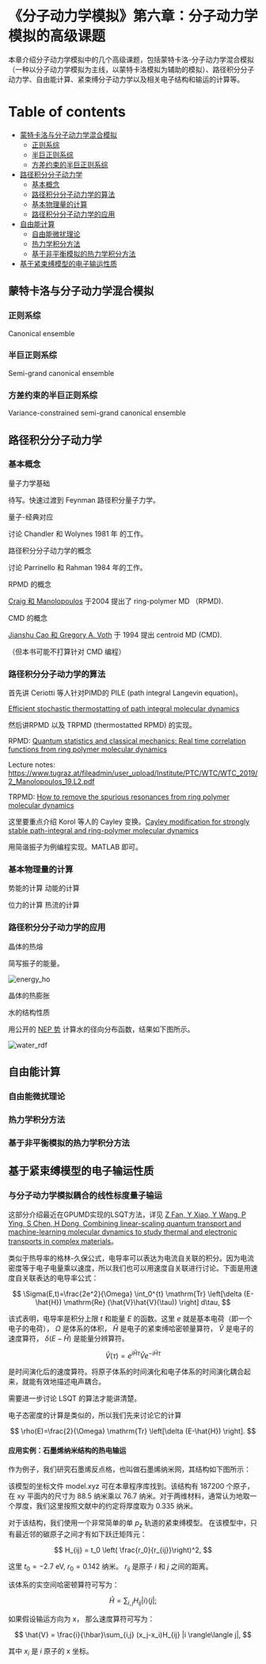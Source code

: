 
# 《分子动力学模拟》第六章：分子动力学模拟的高级课题


本章介绍分子动力学模拟中的几个高级课题，包括蒙特卡洛-分子动力学混合模拟（一种以分子动力学模拟为主线，以蒙特卡洛模拟为辅助的模拟）、路径积分分子动力学、自由能计算、紧束缚分子动力学以及相关电子结构和输运的计算等。

# Table of contents
- [蒙特卡洛与分子动力学混合模拟](#蒙特卡洛与分子动力学混合模拟)
  - [正则系综](#正则系综)
  - [半巨正则系综](#半巨正则系综)
  - [方差约束的半巨正则系综](#方差约束的半巨正则系综)
- [路径积分分子动力学](#路径积分分子动力学)
  - [基本概念](#基本概念)
  - [路径积分分子动力学的算法](#路径积分分子动力学的算法)
  - [基本物理量的计算](#基本物理量的计算)
  - [路径积分分子动力学的应用](#路径积分分子动力学的应用)
- [自由能计算](#自由能计算)
  - [自由能微扰理论](#自由能微扰理论)
  - [热力学积分方法](#热力学积分方法)
  - [基于非平衡模拟的热力学积分方法](#基于非平衡模拟的热力学积分方法)
- [基于紧束缚模型的电子输运性质](#基于紧束缚模型的电子输运性质)

## 蒙特卡洛与分子动力学混合模拟

### 正则系综

Canonical ensemble

### 半巨正则系综

Semi-grand canonical ensemble

### 方差约束的半巨正则系综

Variance-constrained semi-grand canonical ensemble


## 路径积分分子动力学

### 基本概念

量子力学基础

待写。快速过渡到 Feynman 路径积分量子力学。

量子-经典对应

讨论 Chandler 和 Wolynes 1981 年 的工作。

 路径积分分子动力学的概念

讨论 Parrinello 和 Rahman 1984 年的工作。

RPMD 的概念

[Craig 和 Manolopoulos](https://doi.org/10.1063/1.1777575) 于2004 提出了 ring-polymer MD （RPMD).

CMD 的概念

[Jianshu Cao 和 Gregory A. Voth](https://doi.org/10.1063/1.467175) 于 1994 提出 centroid MD (CMD).

（但本书可能不打算针对 CMD 编程）

### 路径积分分子动力学的算法

首先讲 Ceriotti 等人针对PIMD的 PILE (path integral Langevin equation)。

[Efficient stochastic thermostatting of path integral molecular dynamics](https://doi.org/10.1063/1.3489925)

然后讲RPMD 以及 TRPMD (thermostatted RPMD) 的实现。

RPMD: [Quantum statistics and classical mechanics: Real time correlation functions from ring polymer molecular dynamics](https://doi.org/10.1063/1.1777575)

Lecture notes:
https://www.tugraz.at/fileadmin/user_upload/Institute/PTC/WTC/WTC_2019/2_Manolopoulos_19.L2.pdf

TRPMD: [How to remove the spurious resonances from ring polymer molecular dynamics](https://doi.org/10.1063/1.4883861)

这里要重点介绍 Korol 等人的 Cayley 变换。[Cayley modification for strongly stable path-integral and ring-polymer molecular dynamics](https://doi.org/10.1063/1.5120282)

用简谐振子为例编程实现。MATLAB 即可。

### 基本物理量的计算

势能的计算
动能的计算

位力的计算
热流的计算

### 路径积分分子动力学的应用

晶体的热熔

简写振子的能量。

![energy_ho](src/pimd/energy.png)

晶体的热膨胀

水的结构性质

用公开的 [NEP 势](https://gitlab.com/brucefan1983/nep-data) 计算水的径向分布函数，结果如下图所示。

![water_rdf](src/pimd/water_nep/water_rdf.jpg)

## 自由能计算

### 自由能微扰理论

### 热力学积分方法

### 基于非平衡模拟的热力学积分方法

## 基于紧束缚模型的电子输运性质

### 与分子动力学模拟耦合的线性标度量子输运

这部分介绍最近在GPUMD实现的LSQT方法，详见 [Z Fan, Y Xiao, Y Wang, P Ying, S Chen, H Dong, Combining linear-scaling quantum transport and machine-learning molecular dynamics to study thermal and electronic transports in complex materials](https://arxiv.org/abs/2310.15314)。

类似于热导率的格林-久保公式，电导率可以表达为电流自关联的积分。因为电流密度等于电子电量乘以速度，所以我们也可以用速度自关联进行讨论。下面是用速度自关联表达的电导率公式：

$$
    \Sigma(E,t)=\frac{2e^2}{\Omega} \int_0^{t} \mathrm{Tr} \left[\delta (E-\hat{H}) \mathrm{Re} (\hat{V}\hat{V}(\tau)) \right] d\tau,
$$

该式表明，电导率是积分上限 $t$ 和能量 $E$ 的函数。这里 $e$ 就是基本电荷（即一个电子的电荷），  $\Omega$ 是体系的体积， $\hat{H}$ 是电子的紧束缚哈密顿量算符， $\hat{V}$ 是电子的速度算符，  $\delta(E-\hat{H})$  是能量分辨算符。

$$\hat{V}(\tau)=e^{i\hat{H}\tau} \hat{V} e^{-i\hat{H}\tau}$$

是时间演化后的速度算符。将原子体系的时间演化和电子体系的时间演化耦合起来，就能有效地描述电声耦合。

需要进一步讨论 LSQT 的算法才能讲清楚。


电子态密度的计算是类似的，所以我们先来讨论它的计算

$$
    \rho(E)=\frac{2}{\Omega}  \mathrm{Tr} \left[\delta (E-\hat{H})  \right].
$$

#### 应用实例：石墨烯纳米结构的热电输运

作为例子，我们研究石墨烯反点格，也叫做石墨烯纳米网，其结构如下图所示：

 
该模型的坐标文件 model.xyz 可在本章程序库找到。该结构有 187200 个原子，在 xy 平面内的尺寸为 88.5 纳米乘以 76.7 纳米。对于两维材料，通常认为地取一个厚度，我们这里按照文献中的约定将厚度取为 0.335 纳米。 

对于该结构，我们使用一个非常简单的单  $p_z$ 轨道的紧束缚模型。 在该模型中，只有最近邻的碳原子之间才有如下跃迁矩阵元：

$$
    H_{ij} = t_0 \left( \frac{r_0}{r_{ij}}\right)^2,
$$

这里 $t_0=-2.7$ eV,  $r_0=0.142$ 纳米。 $r_{ij}$ 是原子 $i$ 和 $j$ 之间的距离。

该体系的实空间哈密顿算符可写为：

$$
    \hat{H} = \sum_{i,j} H_{ij} |i \rangle\langle j|;
$$

如果假设输运方向为 x， 那么速度算符可写为：

$$
    \hat{V} = \frac{i}{\hbar}\sum_{i,j} (x_j-x_i)H_{ij} |i \rangle\langle j|,
$$

其中 $x_i$ 是 $i$ 原子的 x 坐标。
